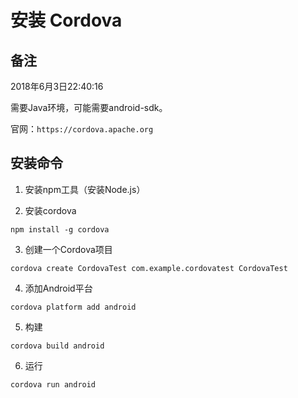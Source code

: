 # 安装 Cordova

## 备注

2018年6月3日22:40:16

需要Java环境，可能需要android-sdk。

官网：`https://cordova.apache.org`

## 安装命令

1. 安装npm工具（安装Node.js）

2. 安装cordova

`npm install -g cordova`

3. 创建一个Cordova项目

`cordova create CordovaTest com.example.cordovatest CordovaTest`

4. 添加Android平台

`cordova platform add android`

5. 构建

`cordova build android`

6. 运行

`cordova run android`